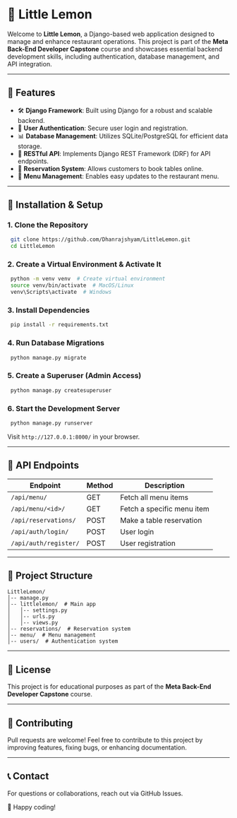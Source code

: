# 🍋 Little Lemon

Welcome to **Little Lemon**, a Django-based web application designed to manage and enhance restaurant operations. This project is part of the **Meta Back-End Developer Capstone** course and showcases essential backend development skills, including authentication, database management, and API integration.

---

## 📌 Features

- 🛠 **Django Framework**: Built using Django for a robust and scalable backend.
- 🔐 **User Authentication**: Secure user login and registration.
- 📊 **Database Management**: Utilizes SQLite/PostgreSQL for efficient data storage.
- 📡 **RESTful API**: Implements Django REST Framework (DRF) for API endpoints.
- 📅 **Reservation System**: Allows customers to book tables online.
- 🛒 **Menu Management**: Enables easy updates to the restaurant menu.

---

## 🚀 Installation & Setup

### **1. Clone the Repository**

```sh
 git clone https://github.com/Dhanrajshyam/LittleLemon.git
 cd LittleLemon
```

### **2. Create a Virtual Environment & Activate It**

```sh
 python -m venv venv  # Create virtual environment
 source venv/bin/activate  # MacOS/Linux
 venv\Scripts\activate  # Windows
```

### **3. Install Dependencies**

```sh
 pip install -r requirements.txt
```

### **4. Run Database Migrations**

```sh
 python manage.py migrate
```

### **5. Create a Superuser (Admin Access)**

```sh
 python manage.py createsuperuser
```

### **6. Start the Development Server**

```sh
 python manage.py runserver
```

Visit `http://127.0.0.1:8000/` in your browser.

---

## 🔗 API Endpoints

| Endpoint              | Method | Description                |
| --------------------- | ------ | -------------------------- |
| `/api/menu/`          | GET    | Fetch all menu items       |
| `/api/menu/<id>/`     | GET    | Fetch a specific menu item |
| `/api/reservations/`  | POST   | Make a table reservation   |
| `/api/auth/login/`    | POST   | User login                 |
| `/api/auth/register/` | POST   | User registration          |

---

## 📂 Project Structure

```
LittleLemon/
│-- manage.py
│-- littlelemon/  # Main app
│   │-- settings.py
│   │-- urls.py
│   │-- views.py
│-- reservations/  # Reservation system
│-- menu/  # Menu management
│-- users/  # Authentication system
```

---

## 📜 License

This project is for educational purposes as part of the **Meta Back-End Developer Capstone** course.

---

## 🤝 Contributing

Pull requests are welcome! Feel free to contribute to this project by improving features, fixing bugs, or enhancing documentation.

---

## 📞 Contact

For questions or collaborations, reach out via GitHub Issues.

🚀 Happy coding!

